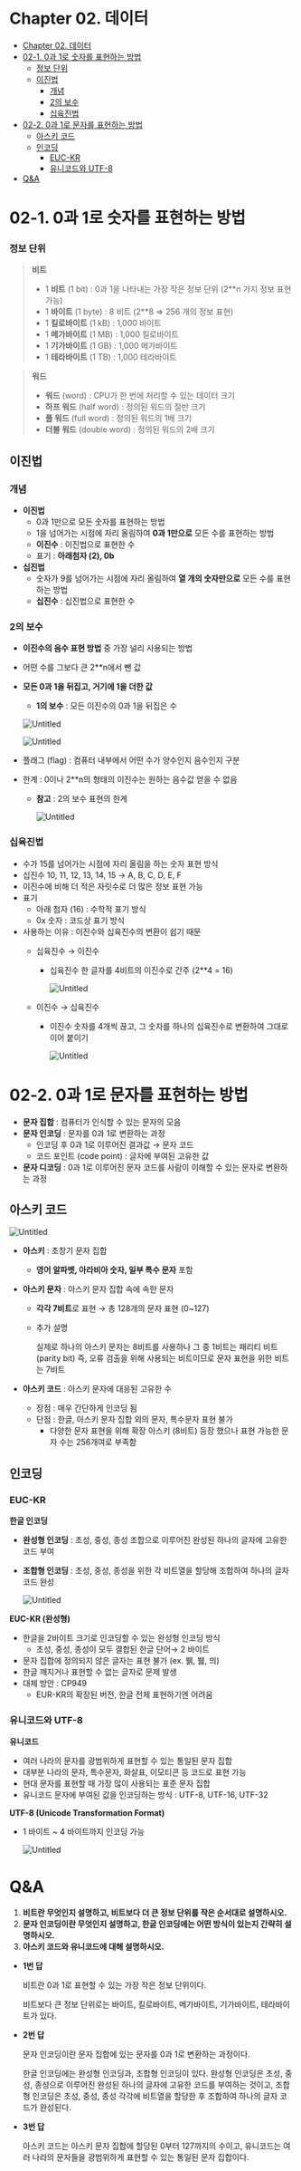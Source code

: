 # Chapter 02. 데이터
- [Chapter 02. 데이터](#chapter-02-데이터)
- [02-1. 0과 1로 숫자를 표현하는 방법](#02-1-0과-1로-숫자를-표현하는-방법)
    - [정보 단위](#정보-단위)
  - [이진법](#이진법)
    - [개념](#개념)
    - [2의 보수](#2의-보수)
    - [십육진법](#십육진법)
- [02-2. 0과 1로 문자를 표현하는 방법](#02-2-0과-1로-문자를-표현하는-방법)
  - [아스키 코드](#아스키-코드)
  - [인코딩](#인코딩)
    - [EUC-KR](#euc-kr)
    - [유니코드와 UTF-8](#유니코드와-utf-8)
- [Q\&A](#qa)


# 02-1. 0과 1로 숫자를 표현하는 방법

### 정보 단위

> **비트**
> 
> - 1 **비트** (1 bit) : 0과 1을 나타내는 가장 작은 정보 단위 (2**n 가지 정보 표현 가능)
> - 1 **바이트** (1 byte) : 8 비트 (2**8 ⇒ 256 개의 정보 표현)
> - 1 **킬로바이트** (1 kB) : 1,000 바이트
> - 1 **메가바이트** (1 MB) : 1,000 킬로바이트
> - 1 **기가바이트** (1 GB) : 1,000 메가바이트
> - 1 **테라바이트** (1 TB) : 1,000 테라바이트

> **워드**
> 
> - **워드** (word) : CPU가 한 번에 처리할 수 있는 데이터 크기
> - **하프 워드** (half word) : 정의된 워드의 절반 크기
> - **풀 워드** (full word) : 정의된 워드의 1배 크기
> - **더블 워드** (double word) : 정의된 워드의 2배 크기

## 이진법

### 개념

- **이진법**
    - 0과 1만으로 모든 숫자를 표현하는 방법
    - 1을 넘어가는 시점에 자리 올림하여 **0과 1만으로** 모든 수를 표현하는 방법
    - **이진수** : 이진법으로 표현한 수
    - 표기 : **아래첨자 (2), 0b**
- **십진법**
    - 숫자가 9를 넘어가는 시점에 자리 올림하여 **열 개의 숫자만으로** 모든 수를 표현하는 방법
    - **십진수** : 십진법으로 표현한 수

### 2의 보수

- **이진수의 음수 표현 방법** 중 가장 널리 사용되는 방법
- 어떤 수를 그보다 큰 2**n에서 뺀 값
- **모든 0과 1을 뒤집고, 거기에 1을 더한 값**
    - **1의 보수** : 모든 이진수의 0과 1을 뒤집은 수

    ![Untitled](./Chapter%2002%20데이터%20img/img0.png)


    ![Untitled](./Chapter%2002%20데이터%20img/img1.png)

- 플래그 (flag) : 컴퓨터 내부에서 어떤 수가 양수인지 음수인지 구분
- 한계 : 0이나 2**n의 형태의 이진수는 원하는 음수값 얻을 수 없음
    - **참고** : 2의 보수 표현의 한계
        
        ![Untitled](./Chapter%2002%20데이터%20img/img2.png)
        

### 십육진법

- 수가 15를 넘어가는 시점에 자리 올림을 하는 숫자 표현 방식
- 십진수 10, 11, 12, 13, 14, 15 → A, B, C, D, E, F
- 이진수에 비해 더 적은 자릿수로 더 많은 정보 표현 가능
- 표기
    - 아래 첨자 (16) : 수학적 표기 방식
    - 0x 숫자 : 코드상 표기 방식
- 사용하는 이유 : 이진수와 십육진수의 변환이 쉽기 때문
    - 십육진수 → 이진수
        - 십육진수 한 글자를 4비트의 이진수로 간주 (2**4 = 16)
            
            ![Untitled](./Chapter%2002%20데이터%20img/img3.png)
            
    - 이진수 → 십육진수
        - 이진수 숫자를 4개씩 끊고, 그 숫자를 하나의 십육진수로 변환하여 그대로 이어 붙이기
            
            ![Untitled](./Chapter%2002%20데이터%20img/img4.png)
            

# 02-2. 0과 1로 문자를 표현하는 방법

- **문자 집합** : 컴퓨터가 인식할 수 있는 문자의 모음
- **문자 인코딩** : 문자를 0과 1로 변환하는 과정
    - 인코딩 후 0과 1로 이루어진 결과값 → 문자 코드
    - 코드 포인트 (code point) : 글자에 부여된 고유한 값
- **문자 디코딩** : 0과 1로 이루어진 문자 코드를 사람이 이해할 수 있는 문자로 변환하는 과정

## 아스키 코드

![Untitled](./Chapter%2002%20데이터%20img/img5.png)
- **아스키** : 초창기 문자 집합
    - **영어 알파벳, 아라비아 숫자, 일부 특수 문자** 포함
- **아스키 문자** : 아스키 문자 집합 속에 속한 문자
    - **각각 7비트**로 표현 → 총 128개의 문자 표현 (0~127)
    - 추가 설명
        
        실제로 하나의 아스키 문자는 8비트를 사용하나 그  중 1비트는 패리티 비트(parity bit) 즉, 오류 검출을 위해 사용되는 비트이므로 문자 표현을 위한 비트는 7비트
        
- **아스키 코드** : 아스키 문자에 대응된 고유한 수
    - 장점 : 매우 간단하게 인코딩 됨
    - 단점 : 한글, 아스키 문자 집합 외의 문자, 특수문자 표현 불가
        - 다양한 문자 표현을 위해 확장 아스키 (8비트) 등장 했으나 표현 가능한 문자 수는 256개여로 부족함

## 인코딩

### EUC-KR

**한글 인코딩**

- **완성형 인코딩** : 초성, 중성, 종성 조합으로 이루어진 완성된 하나의 글자에 고유한 코드 부여
- **조합형 인코딩** : 초성, 중성, 종성을 위한 각 비트열을 할당해 조합하여 하나의 글자 코드 완성

    ![Untitled](./Chapter%2002%20데이터%20img/img6.png)

**EUC-KR (완성형)**

- 한글을 2바이트 크기로 인코딩할 수 있는 완성형 인코딩 방식
    - 초성, 중성, 종성이 모두 결합된 한글 단어→ 2 바이트
- 문자 집합에 정의되지 않은 글자는 표현 불가 (ex. 뷁, 뷇, 믜)
- 한글 깨지거나 표현할 수 없는 글자로 문제 발생
- 대체 방안 : CP949
    - EUR-KR의 확장된 버전, 한글 전체 표현하기엔 어려움
    

### 유니코드와 UTF-8

**유니코드**

- 여러 나라의 문자를 광범위하게 표현할 수 있는 통일된 문자 집합
- 대부분 나라의 문자, 특수문자, 화살표, 이모티콘 등 코드로 표현 가능
- 현대 문자를 표현할 때 가장 많이 사용되는 표준 문자 집합
- 유니코드 문자에 부여된 값을 인코딩하는 방식 : UTF-8, UTF-16, UTF-32

**UTF-8 (Unicode Transformation Format)**

- 1 바이트 ~ 4 바이트까지 인코딩 가능

    ![Untitled](./Chapter%2002%20데이터%20img/img7.png)

# Q&A

1. **비트란 무엇인지 설명하고, 비트보다 더 큰 정보 단위를 작은 순서대로 설명하시오.**
2. **문자 인코딩이란 무엇인지 설명하고, 한글 인코딩에는 어떤 방식이 있는지 간략히 설명하시오.**
3. **아스키 코드와 유니코드에 대해 설명하시오.**

- **1번 답**
    
    비트란 0과 1로 표현할 수 있는 가장 작은 정보 단위이다.
    
    비트보다 큰 정보 단위로는 바이트, 킬로바이트, 메가바이트, 기가바이트, 테라바이트가 있다.
    
- **2번 답**
    
    문자 인코딩이란 문자 집합에 있는 문자를 0과 1로 변환하는 과정이다.
    
    한글 인코딩에는 완성형 인코딩과, 조합형 인코딩이 있다. 완성형 인코딩은 초성, 중성, 종성으로 이루어진 완성된 하나의 글자에 고유한 코드를 부여하는 것이고, 조합형 인코딩은 초성, 중성, 종성 각각에 비트열을 할당한 후 조합하여 하나의 글자 코드가 완성된다.
    
- **3번 답**
    
    아스키 코드는 아스키 문자 집합에 할당된 0부터 127까지의 수이고, 유니코드는 여러 나라의 문자들을 광범위하게 표현할 수 있는 통일된 문자 집합이다.